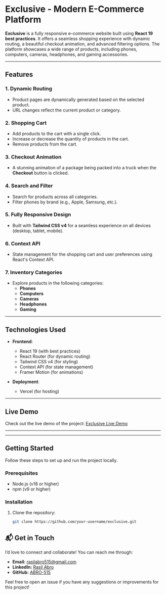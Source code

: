 # Exclusive - Modern E-Commerce Platform



**Exclusive** is a fully responsive e-commerce website built using **React 19 best practices**. It offers a seamless shopping experience with dynamic routing, a beautiful checkout animation, and advanced filtering options. The platform showcases a wide range of products, including phones, computers, cameras, headphones, and gaming accessories.

---

## Features

### 1. **Dynamic Routing**
   - Product pages are dynamically generated based on the selected product.
   - URL changes reflect the current product or category.

### 2. **Shopping Cart**
   - Add products to the cart with a single click.
   - Increase or decrease the quantity of products in the cart.
   - Remove products from the cart.

### 3. **Checkout Animation**
   - A stunning animation of a package being packed into a truck when the **Checkout** button is clicked.

### 4. **Search and Filter**
   - Search for products across all categories.
   - Filter phones by brand (e.g., Apple, Samsung, etc.).

### 5. **Fully Responsive Design**
   - Built with **Tailwind CSS v4** for a seamless experience on all devices (desktop, tablet, mobile).

### 6. **Context API**
   - State management for the shopping cart and user preferences using React's Context API.

### 7. **Inventory Categories**
   - Explore products in the following categories:
     - **Phones**
     - **Computers**
     - **Cameras**
     - **Headphones**
     - **Gaming**

---

## Technologies Used

- **Frontend**:
  - React 19 (with best practices)
  - React Router (for dynamic routing)
  - Tailwind CSS v4 (for styling)
  - Context API (for state management)
  - Framer Motion (for animations)

- **Deployment**:
  - Vercel (for hosting)

---

## Live Demo

Check out the live demo of the project: [Exclusive Live Demo](https://exclusive-e-com-rasil.vercel.app/) 

---


---

## Getting Started

Follow these steps to set up and run the project locally.

### Prerequisites

- Node.js (v18 or higher)
- npm (v9 or higher)

### Installation

1. Clone the repository:
   ```bash
   git clone https://github.com/your-username/exclusive.git


## 📬 Get in Touch
I’d love to connect and collaborate! You can reach me through:

- **Email:** [rasilabro515@gmail.com](mailto:your-rasilabro515@gmail.com)
- **LinkedIn:** [Rasil Abro](https://www.linkedin.com/in/rasil-abro-28183a344?utm_source=share&utm_campaign=share_via&utm_content=profile&utm_medium=ios_app)
- **GitHub:** [ABRO-515](https://github.com/ABRO-515)


Feel free to open an issue if you have any suggestions or improvements for this project!